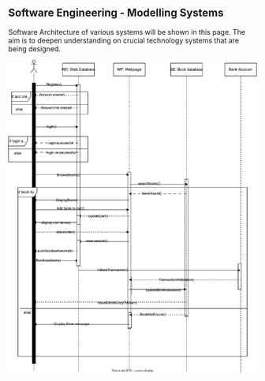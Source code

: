 ## Software Engineering - Modelling Systems

Software Architecture of various systems will be shown in this page. The aim is to deepen understanding on crucial
technology systems that are being designed.<br>

![SequenceModellingDiagram](sequencediagram.drawio.svg)
